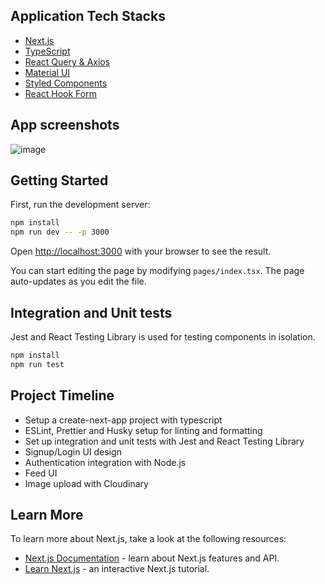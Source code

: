 ## Application Tech Stacks

- [Next.js](https://nextjs.org/docs)
- [TypeScript](https://www.typescriptlang.org/)
- [React Query & Axios](https://react-query.tanstack.com/)
- [Material UI](https://mui.com/)
- [Styled Components](https://styled-components.com/)
- [React Hook Form](https://react-hook-form.com/)

## App screenshots
![image](https://github.com/Utsavojha2/cloudstack-frontend/assets/68552321/7125e905-0f84-40ee-9c16-68dc879e5e87)


## Getting Started

First, run the development server:

```bash
npm install
npm run dev -- -p 3000
```

Open [http://localhost:3000](http://localhost:3000) with your browser to see the result.

You can start editing the page by modifying `pages/index.tsx`. The page auto-updates as you edit the file.

## Integration and Unit tests

Jest and React Testing Library is used for testing components in isolation.

```bash
npm install
npm run test
```

## Project Timeline

- Setup a create-next-app project with typescript
- ESLint, Prettier and Husky setup for linting and formatting
- Set up integration and unit tests with Jest and React Testing Library
- Signup/Login UI design
- Authentication integration with Node.js
- Feed UI
- Image upload with Cloudinary

## Learn More

To learn more about Next.js, take a look at the following resources:

- [Next.js Documentation](https://nextjs.org/docs) - learn about Next.js features and API.
- [Learn Next.js](https://nextjs.org/learn) - an interactive Next.js tutorial.
